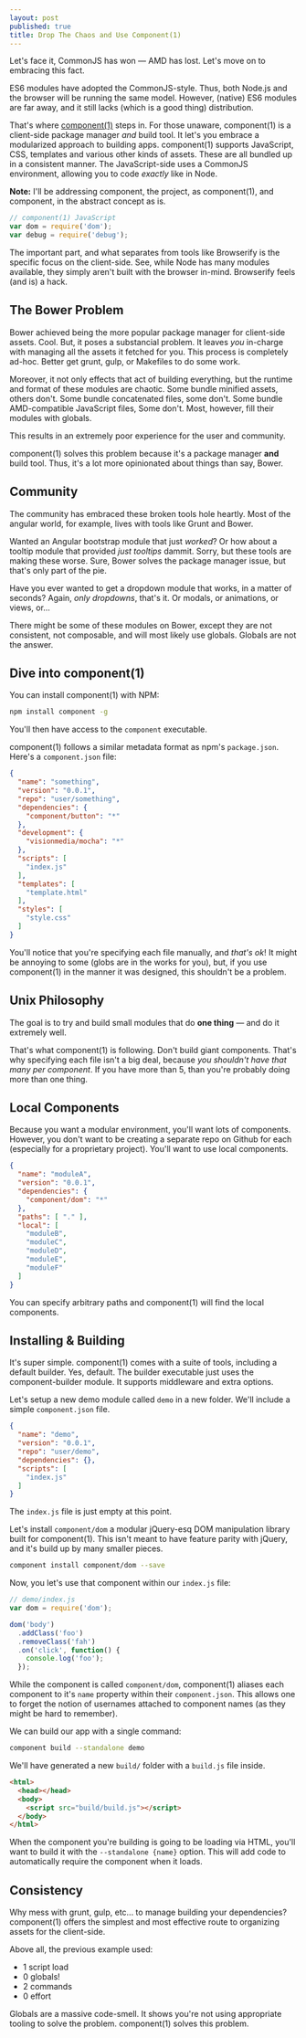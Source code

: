 ```yaml
---
layout: post
published: true
title: Drop The Chaos and Use Component(1)
---
```


Let's face it, CommonJS has won &mdash; AMD has lost. Let's move on to embracing this fact.

ES6 modules have adopted the CommonJS-style. Thus, both Node.js and the browser will be running the same model. However, (native) ES6 modules are far away, and it still lacks (which is a good thing) distribution.

That's where [component(1)](https://github.com/component/component) steps in. For those unaware, component(1) is a client-side package manager *and* build tool. It let's you embrace a modularized approach to building apps. component(1) supports JavaScript, CSS, templates and various other kinds of assets. These are all bundled up in a consistent manner. The JavaScript-side uses a CommonJS environment, allowing you to code *exactly* like in Node.

**Note:** I'll be addressing component, the project, as component(1), and component, in the abstract concept as is.

```js
// component(1) JavaScript
var dom = require('dom');
var debug = require('debug');
```

The important part, and what separates from tools like Browserify is the specific focus on the client-side. See, while Node has many modules available, they simply aren't built with the browser in-mind. Browserify feels (and is) a hack.

## The Bower Problem

Bower achieved being the more popular package manager for client-side assets. Cool. But, it poses a substancial problem. It leaves *you* in-charge with managing all the assets it fetched for you. This process is completely ad-hoc. Better get grunt, gulp, or Makefiles to do some work.

Moreover, it not only effects that act of building everything, but the runtime and format of these modules are chaotic. Some bundle minified assets, others don't. Some bundle concatenated files, some don't. Some bundle AMD-compatible JavaScript files, Some don't. Most, however, fill their modules with globals.

This results in an extremely poor experience for the user and community.

component(1) solves this problem because it's a package manager **and** build tool. Thus, 
it's a lot more opinionated about things than say, Bower.

## Community

The community has embraced these broken tools hole heartly. Most of the angular world, for example, lives with tools like Grunt and Bower.

Wanted an Angular bootstrap module that just *worked*? Or how about a tooltip module that provided *just tooltips* dammit. Sorry, but these tools are making these worse. Sure, Bower solves the package manager issue, but that's only part of the pie.

Have you ever wanted to get a dropdown module that works, in a matter of seconds? Again, *only dropdowns*, that's it. Or modals, or animations, or views, or...

There might be some of these modules on Bower, except they are not consistent, not composable, and will most likely use globals. Globals are not the answer.

## Dive into component(1)

You can install component(1) with NPM:

```bash
npm install component -g
```

You'll then have access to the `component` executable.

component(1) follows a similar metadata format as npm's `package.json`. Here's a `component.json` file:

```json
{
  "name": "something",
  "version": "0.0.1",
  "repo": "user/something",
  "dependencies": {
    "component/button": "*"
  },
  "development": {
    "visionmedia/mocha": "*"
  },
  "scripts": [
    "index.js"
  ],
  "templates": [
    "template.html"
  ],
  "styles": [
    "style.css"
  ]
}
```

You'll notice that you're specifying each file manually, and *that's ok*! It might be annoying to some (globs are in the works for you), but, if you use component(1) in the manner it was designed, this shouldn't be a problem.

## Unix Philosophy

The goal is to try and build small modules that do **one thing** &mdash; and do it extremely well.

That's what component(1) is following. Don't build giant components. That's why specifying each file isn't a big deal, because *you shouldn't have that many per component*. If you have more than 5, than you're probably doing more than one thing.

## Local Components

Because you want a modular environment, you'll want lots of components. However, you don't want to be creating a separate repo on Github for each (especially for a proprietary project). You'll want to use local components.

```json
{
  "name": "moduleA",
  "version": "0.0.1",
  "dependencies": {
    "component/dom": "*"
  },
  "paths": [ "." ],
  "local": [
    "moduleB",
    "moduleC",
    "moduleD",
    "moduleE",
    "moduleF"
  ]
}
```

You can specify arbitrary paths and component(1) will find the local components.

## Installing & Building

It's super simple. component(1) comes with a suite of tools, including a default builder. Yes, default. The builder executable just uses the component-builder module. It supports middleware and extra options.

Let's setup a new demo module called `demo` in a new folder. We'll include a simple `component.json` file.

```json
{
  "name": "demo",
  "version": "0.0.1",
  "repo": "user/demo",
  "dependencies": {},
  "scripts": [
    "index.js"
  ]
}
```

The `index.js` file is just empty at this point.

Let's install `component/dom` a modular jQuery-esq DOM manipulation library built for component(1). This isn't meant to have feature parity with jQuery, and it's build up by many smaller pieces.

```bash
component install component/dom --save
```

Now, you let's use that component within our `index.js` file:

```js
// demo/index.js
var dom = require('dom');

dom('body')
  .addClass('foo')
  .removeClass('fah')
  .on('click', function() {
    console.log('foo');
  });
```

While the component is called `component/dom`, component(1) aliases each component to it's `name` property within their `component.json`. This allows one to forget the notion of usernames attached to component names (as they might be hard to remember).

We can build our app with a single command:

```bash
component build --standalone demo
```

We'll have generated a new `build/` folder with a `build.js` file inside.

```html
<html>
  <head></head>
  <body>
    <script src="build/build.js"></script>
  </body>
</html>
```

When the component you're building is going to be loading via HTML, you'll want to build it with the `--standalone {name}` option. This will add code to automatically require the component when it loads.


## Consistency

Why mess with grunt, gulp, etc... to manage building your dependencies? component(1) offers the simplest and most effective route to organizing assets for the client-side.

Above all, the previous example used:

* 1 script load
* 0 globals!
* 2 commands
* 0 effort

Globals are a massive code-smell. It shows you're not using appropriate tooling to solve the problem. component(1) solves this problem.